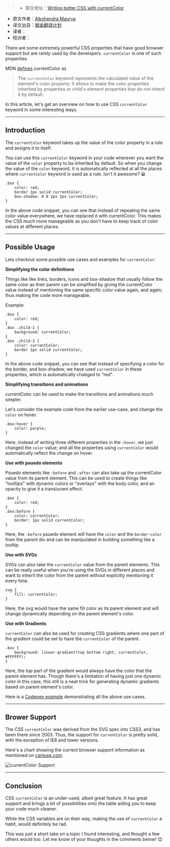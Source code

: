 > * 原文地址：[Writing better CSS with currentColor](https://hashnode.com/post/writing-better-css-with-currentcolor-cit5mgva31co79c53ia20vetq)
* 原文作者：[Alkshendra Maurya](https://hashnode.com/@alkshendra)
* 译文出自：[掘金翻译计划](https://github.com/xitu/gold-miner)
* 译者：
* 校对者：



There are some extremely powerful CSS properties that have good browser support but are rarely used by the developers. `currentColor` is one of such properties.

MDN [defines](https://developer.mozilla.org/en/docs/Web/CSS/color_value#currentColor_keyword) currentColor as

> The `currentColor` keyword represents the calculated value of the element's color property. It allows to make the color properties inherited by properties or child's element properties that do not inherit it by default.

In this article, let's get an overview on how to use CSS `currentColor` keyword in some interesting ways.

* * *

## Introduction

The `currentColor` keyword takes up the value of the color property in a rule and assigns it to itself.

You can use this `currentColor` keyword in your code wherever you want the value of the `color` property to be inherited by default. So when you change the value of the `color` keyword, it is automatically reflected at all the places where `currentColor` keyword is used as a rule. Isn't it awesome? 😀

    .box {
        color: red;
        border 1px solid currentColor;
        box-shadow: 0 0 2px 2px currentColor;
    }

In the above code snippet, you can see that instead of repeating the same color value everywhere, we have replaced it with currentColor. This makes the CSS much more manageable as you don't have to keep track of color values at different places.

* * *

## Possible Usage

Lets checkout some possible use cases and examples for `currentColor`:

**Simplifying the color definitions**

Things like like links, borders, icons and box-shadow that usually follow the same color as their parent can be simplified by giving the currentColor value instead of mentioning the same specific color value again, and again; thus making the code more manageable.

Example:

    .box {
        color: red;
    }
    .box .child-1 {
        background: currentColor;
    }
    .box .child-2 {
        color: currentColor;
        border 1px solid currentColor;
    }

In the above code snippet, you can see that instead of specifying a color for the border, and box-shadow, we have used `currentColor` in these properties, which is automatically chabged to "red".

**Simplifying transitions and animations**

currentColor can be used to make the transitions and animations much simpler.

Let's consider the example code from the earlier use-case, and change the `color` on hover.

    .box:hover {
        color: purple;
    }

Here, instead of writing three different properties in the `:hover`, we just changed the `color` value; and all the properties using `currentColor` would automatically reflect the change on hover.

**Use with psuedo elements**

Psuedo elements like `:before` and `:after` can also take up the currentColor value from its parent element. This can be used to create things like "tooltips" with dynamic colors or "overlays" with the body color, and an opacity to give it a translucent effect.

    .box {
        color: red;
    }
    .box:before {
        color: currentColor;
        border: 1px solid currentColor;
    }

Here, the `:before` psuedo element will have the `color` and the `border-color` from the parent div and can be manipulated in building something like a tooltip.

**Use with SVGs**

SVGs can also take the `currentColor` value from the parent elements. This can be really useful when you're using the SVGs in different places and want to inherit the color from the parent without explicitly mentioning it every time.

    svg {
        fill: currentColor;
    }

Here, the svg would have the same fill color as its parent element and will change dynamically depending on the parent element's color.

**Use with Gradients**

`currentColor` can also be used for creating CSS gradients where one part of the gradient could be set to have the `currentColor` of the parent.

    .box {
        background: linear-gradient(top bottom right, currentColor, #FFFFFF);
    }

Here, the _top_ part of the gradient would always have the color that the parent element has. Though there's a limitation of having just one dynamic color in this case, this still is a neat trick for generating dynamic gradients based on parent element's color.

Here is a [Codepen example](http://codepen.io/alkshendra/pen/xEVrJJ?editors=1100#0) demonstrating all the above use cases.

* * *

## Brower Support

The CSS `currentColor` was derived from the SVG spec into CSS3, and has been there since 2003\. Thus, the support for `currentColor` is pretty solid, with the exception of IE8 and lower versions.

Here's a chart showing the current browser support information as mentioned on [caniuse.com](http://caniuse.com/#feat=currentcolor):

![currentColor Support](https://res.cloudinary.com/hashnode/image/upload/v1474021764/g03f4hx1ftb0frtoonfw.png)

* * *

## Conclusion

CSS `currentColor` is an under-used, albeit great feature. It has great support and brings a lot of possibilities onto the table aiding you to keep your code much cleaner.

While the CSS variables are on their way, making the use of `currentColor` a habit, would definitely be rad.

This was just a short take on a topic I found interesting, and thought a few others would too. Let me know of your thoughts in the comments below! 😊

